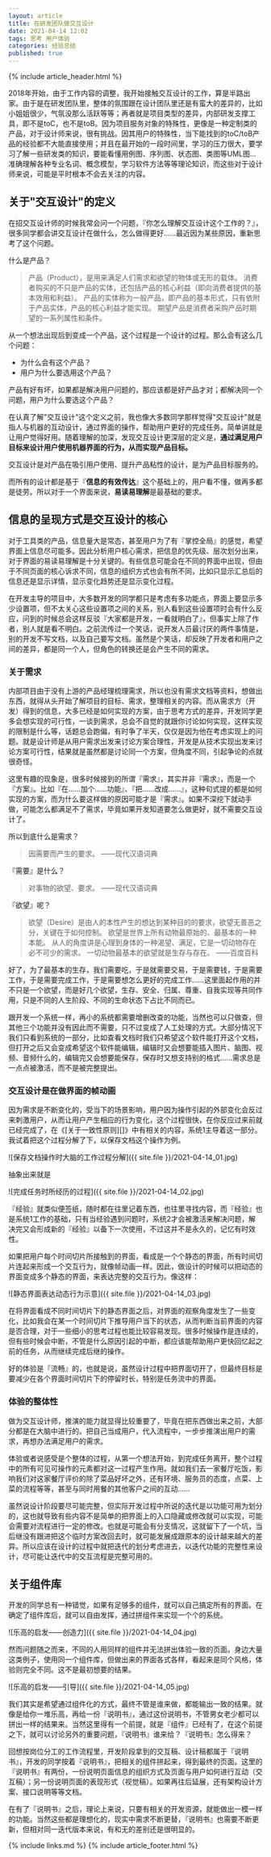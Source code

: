 ```yaml
---
layout: article
title: 在研发团队做交互设计
date: 2021-04-14 12:02
tags: 思考 用户体验 
categories: 经验总结
published: true
---
```


{% include article_header.html %}

2018年开始，由于工作内容的调整，我开始接触交互设计的工作，算是半路出家。由于是在研发团队里，整体的氛围跟在设计团队里还是有蛮大的差异的，比如小姐姐很少，气氛没那么活跃等等；再者就是项目类型的差异，内部研发支撑工具，即不是toC，也不是toB。因为项目服务对象的特殊性，更像是一种定制类的产品，对于设计师来说，很有挑战。因其用户的特殊性，当下能找到的toC/toB产品的经验都不大能直接使用；并且在最开始的一段时间里，学习的压力很大，要学习了解一些研发类的知识，要能看懂用例图、序列图、状态图、类图等UML图…准确理解各种专业名词、概念模型，学习软件方法等等理论知识，而这些对于设计师来说，可能是平时根本不会去关注的内容。

## 关于"交互设计"的定义

在招交互设计师的时候我常会问一个问题，『你怎么理解交互设计这个工作的？』，很多同学都会讲交互设计在做什么，怎么做得更好……最近因为某些原因，重新思考了这个问题。

什么是产品？

> 产品（Product），是用来满足人们需求和欲望的物体或无形的载体。 消费者购买的不只是产品的实体，还包括产品的核心利益（即向消费者提供的基本效用和利益）。 产品的实体称为一般产品，即产品的基本形式，只有依附于产品实体，产品的核心利益才能实现。 期望产品是消费者采购产品时期望的一系列属性和条件。 

从一个想法出现后到变成一个产品，这个过程是一个设计的过程。那么会有这么几个问题：

* 为什么会有这个产品？
* 用户为什么要选用这个产品？

产品有好有坏，如果都是解决用户问题的，那应该都是好产品才对；都解决同一个问题，用户为什么要选这个产品？

在认真了解"交互设计"这个定义之前，我也像大多数同学那样觉得"交互设计"就是指人与机器的互动设计，通过界面的操作，帮助用户更好的完成任务。简单讲就是让用户觉得好用。随着理解的加深，发现交互设计更深层的定义是，**通过满足用户目标来设计用户使用机器界面的行为，从而实现产品目标。**

交互设计是对产品在吸引用户使用、提升产品粘性的设计，是为产品目标服务的。

而所有的设计都是基于『**信息的有效传达**』这个基础上的，用户看不懂，做再多都是徒劳。所以对于一个界面来说，**易读易理解**是最基础的要求。

## 信息的呈现方式是交互设计的核心

对于工具类的产品，信息量大是常态，甚至用户为了有『掌控全局』的感觉，希望界面上信息尽可能多。因此分析用户核心需求，把信息的优先级、层次划分出来，对于界面的易读易理解是十分关键的。有些信息可能会在不同的界面中出现，但由于不同页面的核心诉求不同，信息的组织方式也会有所不同，比如只显示汇总后的信息还是显示详情，显示变化趋势还是显示变化过程。

在开发主导的项目中，大多数开发的同学都只是考虑有多功能点，界面上要显示多少设置项，但不太关心这些设置项之间的关系，别人看到这些设置项时会有什么反应，问到的时候总会这样反驳『大家都是开发，一看就明白了』，但事实上除了作者，别人就是看不明白。之前流传过一个笑话，说开发人员最讨厌的两件事情是，别的开发不写文档，以及自己要写文档。虽然是个笑话，却反映了开发者和用户之间的差异，都是同一个人，但角色的转换还是会产生不同的需求。

### 关于需求

内部项目由于没有上游的产品经理梳理需求，所以也没有需求文档等资料，想做出东西，就得从头开始了解项目的目标、需求，整理相关的内容。而从需求方（开发）得到的信息，大多已经是如何实现的方案，由于思考方式的差异，开发同学更多会想实现的可行性，一谈到需求，总会不自觉的就跟你讨论如何实现，这样实现的限制是什么等，话题总会跑偏，有时争了半天，仅仅是因为他在考虑实现上的问题。就是设计师是从用户需求出发来讨论方案合理性，开发是从技术实现出发来讨论方案可行性，结果就是虽然都是讨论同一个方案，但角度不同，引起争论的点就很奇怪。

这里有趣的现象是，很多时候接到的所谓『需求』，其实并非『需求』，而是一个『方案』。比如『在……加个……功能』、『把……改成……』，这种句式提的都是如何实现的方案，而为什么要这样做的原因可能才是『需求』。如果不深挖下就动手做，可能怎么都满足不了需求，毕竟如果开发知道要怎么做更好，就不需要交互设计了。

所以到底什么是需求？

> 因需要而产生的要求。
> ——现代汉语词典

『需要』是什么？

> 对事物的欲望、要求。
> ——现代汉语词典

『欲望』呢？

> 欲望（Desire）是由人的本性产生的想达到某种目的的要求，欲望无善恶之分，关键在于如何控制。 欲望是世界上所有动物最原始的、最基本的一种本能。 从人的角度讲是心理到身体的一种渴望、满足，它是一切动物存在必不可少的需求。 一切动物最基本的欲望就是生存与存在。
> ——百度百科

好了，为了最基本的生存，我们需要吃，于是就需要交易，于是需要钱，于是需要工作，于是需要完成工作，于是需要想怎么更好的完成工作……这里面起作用的并不只是一个欲望，而是好几个欲望，生存、安全、归属、尊重、自我实现等共同作用，只是不同的人生阶段、不同的生命状态下占比不同而已。

跟开发一个系统一样，再小的系统都需要增删改查的功能，当然也可以只做查，但其他三个功能并没有因此而不需要，只不过变成了人工处理的方式。大部分情况下我们只看到系统的一部分，比如查看文档时我们只希望这个软件能打开这个文档，但打开之后又会变成希望这个软件能编辑，编辑时又会想要能插入图片、脑图、视频、音频什么的，编辑完又会想要能保存，保存时又想支持别的格式……需求总是一点点被激活，而不是被完整提出。

### 交互设计是在做界面的帧动画

因为需求是不断变化的，受当下的场景影响，用户因为操作引起的外部变化会反过来刺激用户，从而让用户产生相应的行为变化，这个过程很快，在你反应过来前就已经完成了，在《[关于一致性原则][]》中有相关的内容，系统1主导着这一部分。我试着把这个过程分解了下，以保存文档这个操作为例。

![保存文档操作时大脑的工作过程分解]({{ site.file }}/2021-04-14_01.jpg)

抽象出来就是

![完成任务时所经历的过程]({{ site.file }}/2021-04-14_02.jpg)

『经验』就类似便签纸，随时都在往里记着东西，也往里寻找内容，而『经验』也是系统1工作的基础，只有当经验遇到问题时，系统2才会被激活来解决问题，解决完又会形成新的『经验』以备下一次使用，不过这并不是永久的，记忆有时效性。

如果把用户每个时间切片所接触到的界面，看成是一个个静态的界面，所有时间切片连起来形成一个交互行为，就像帧动画一样。因此，做设计的时候可以把动态的界面变成多个静态的界面，来表达完整的交互行为。像这样：

![静态界面表达动态行为示意]({{ site.file }}/2021-04-14_03.jpg)

在将界面看成不同时间切片下的静态界面之后，对界面的观察角度发生了一些变化，比如我会在某一个时间切片下推导用户当下的状态，从而判断当前界面的内容是否合理，对于一些细小的思考过程也能比较容易发现。很多时候操作是连续的，但有些时候会中断，不管是什么原因引起的中断，都应该能帮助用户更快回忆起之前的任务，从而继续完成后继的操作。

好的体验是『流畅』的，也就是说，虽然设计过程中把界面切开了，但最终目标是要减少在各个界面时间切片下的停留时长，特别是任务流中的界面。

### 体验的整体性

做为交互设计师，推演的能力就显得比较重要了，毕竟在把东西做出来之前，大部分都是在大脑中进行的。把自己当成用户，代入流程中，一步步推演出用户的需求，再想办法满足用户的需求。

体验或者说感受是个整体的过程，从第一个想法开始，到完成任务离开，整个过程中的所有可见可操作的元素都对这一过程产生作用。就如我们去一家餐厅吃饭，影响我们对这家餐厅评价的除了菜品好坏之外，还有环境、服务员的态度，点菜、上菜的流程等等，甚至与同时用餐的其他客户之间的互动……

虽然说设计阶段要尽可能完整，但实际开发过程中所说的迭代是以功能可用为划分的，这也就导致有些内容不是简单的把界面上的入口隐藏或修改就可以实现，可能会需要对流程进行一定的修改。也就是可能会有分支情况，这就留下了一个坑，当后继没有跟进把这个临时方案改回去时，就可能发展成跟原本的设计越来越大的差异。所以应该在设计的过程中就把迭代的划分考虑进去，以迭代功能的完整性来设计，尽可能让迭代中的交互流程是完整可用的。

## 关于组件库

开发的同学总有一种错觉，如果有足够多的组件，就可以自己搞定所有的界面。在确定了组件库后，就可以自由发挥，通过拼组件来实现一个个的系统。

![乐高的启发——创造力]({{ site.file }}/2021-04-14_04.jpg)

然而问题随之而来，不同的人用同样的组件并无法拼出体验一致的页面。身边大量这类例子，使用同一个组件库，但做出来的界面各式各样，看起来是同个风格，体验则完全不同。这不是最初想要的结果。

![乐高的启发——引导]({{ site.file }}/2021-04-14_05.jpg)

我们其实是希望通过组件化的方式，最终不管是谁来做，都能输出一致的结果。就像是给你一堆乐高，再给一份『说明书』，通过这份说明书，不管男女老少都可以拼出一样的结果来。当然这里得有一个前提，就是『组件』已经有了，在这个前提之下，就可以讨论另外的重要问题，『说明书』谁来给？『说明书』怎么得来？

回想按岗位分工的工作流程里，开发阶段拿到的交互稿、设计稿都属于『说明书』，开发的同学按着『说明书』，把相关的组件拼起来，得到最终的页面。这里的『说明书』有两份，一份说明页面信息的组织方式及页面与用户如何进行互动（交互稿）；另一份说明页面的表现形式（视觉稿）。如果再往后延展，还有架构设计方案、接口说明等等文档。

在有了『说明书』之后，理论上来说，只要有相关的开发资源，就能做出一模一样的功能。当然这些都是理想化的，现实中需求不断更替，『说明书』也需要不断更新，但相对同一迭代版本来说，有和无的差别还是很明显的。

{% include links.md %}
{% include article_footer.html %}

